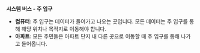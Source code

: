 **시스템 버스 - 주 입구**
- **컴퓨터**: 주 입구는 데이터가 들어가고 나오는 곳입니다. 모든 데이터는 주 입구를 통해 해당 위치나 목적지로 이동해야 합니다.
- **아파트**: 모든 주민들은 아파트 단지 내 다른 곳으로 이동할 때 주 입구를 통해 나가고 들어옵니다.